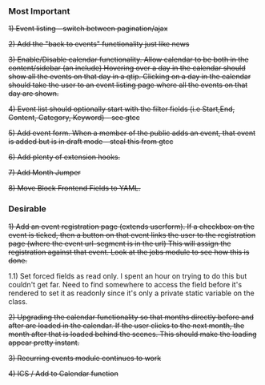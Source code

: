 ### Most Important

~~1) Event listing - switch between pagination/ajax~~

~~2) Add the "back to events" functionality just like news~~

~~3) Enable/Disable calendar functionality. Allow calendar to be both in the content/sidebar (an include)
 Hovering over a day in the calendar should show all the events on that day in a qtip.
 Clicking on a day in the calendar should take the user to an event listing page where all the events on that day are shown.~~
 
~~4) Event list should optionally start with the filter fields (i.e Start,End, Content, Category, Keyword) - see gtcc~~

~~5) Add event form. When a member of the public adds an event, that event is added but is in draft mode - steal this from gtcc~~

~~6) Add plenty of extension hooks.~~

~~7) Add Month Jumper~~

~~8) Move Block Frontend Fields to YAML.~~

### Desirable
~~1) Add an event registration page (extends userform). If a checkbox on the event is ticked, then a button on that event links the user to the registration page (where the event url-segment is in the url) This will assign the registration against that event. Look at the jobs module to see how this is done.~~

1.1) Set forced fields as read only. I spent an hour on trying to do this but couldn't get far. Need to find somewhere to access the field before it's rendered to set it as readonly since it's only a private static variable on the class.

~~2) Upgrading the calendar functionality so that months directly before and after are loaded in the calendar. If the user clicks to the next month, the month after that is loaded behind the scenes. This should make the loading appear pretty instant.~~

~~3) Recurring events module continues to work~~

~~4) ICS / Add to Calendar function~~